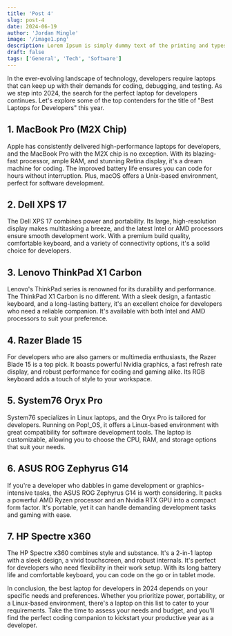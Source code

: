 ```yaml
---
title: 'Post 4'
slug: post-4
date: 2024-06-19
author: 'Jordan Mingle'
image: '/image1.png'
description: Lorem Ipsum is simply dummy text of the printing and typesetting industry.
draft: false
tags: ['General', 'Tech', 'Software']
---
```


In the ever-evolving landscape of technology, developers require laptops that can keep up with their demands for coding, debugging, and testing. As we step into 2024, the search for the perfect laptop for developers continues. Let's explore some of the top contenders for the title of "Best Laptops for Developers" this year.

## 1. MacBook Pro (M2X Chip)

Apple has consistently delivered high-performance laptops for developers, and the MacBook Pro with the M2X chip is no exception. With its blazing-fast processor, ample RAM, and stunning Retina display, it's a dream machine for coding. The improved battery life ensures you can code for hours without interruption. Plus, macOS offers a Unix-based environment, perfect for software development.

## 2. Dell XPS 17

The Dell XPS 17 combines power and portability. Its large, high-resolution display makes multitasking a breeze, and the latest Intel or AMD processors ensure smooth development work. With a premium build quality, comfortable keyboard, and a variety of connectivity options, it's a solid choice for developers.

## 3. Lenovo ThinkPad X1 Carbon

Lenovo's ThinkPad series is renowned for its durability and performance. The ThinkPad X1 Carbon is no different. With a sleek design, a fantastic keyboard, and a long-lasting battery, it's an excellent choice for developers who need a reliable companion. It's available with both Intel and AMD processors to suit your preference.

## 4. Razer Blade 15

For developers who are also gamers or multimedia enthusiasts, the Razer Blade 15 is a top pick. It boasts powerful Nvidia graphics, a fast refresh rate display, and robust performance for coding and gaming alike. Its RGB keyboard adds a touch of style to your workspace.

## 5. System76 Oryx Pro

System76 specializes in Linux laptops, and the Oryx Pro is tailored for developers. Running on Pop!\_OS, it offers a Linux-based environment with great compatibility for software development tools. The laptop is customizable, allowing you to choose the CPU, RAM, and storage options that suit your needs.

## 6. ASUS ROG Zephyrus G14

If you're a developer who dabbles in game development or graphics-intensive tasks, the ASUS ROG Zephyrus G14 is worth considering. It packs a powerful AMD Ryzen processor and an Nvidia RTX GPU into a compact form factor. It's portable, yet it can handle demanding development tasks and gaming with ease.

## 7. HP Spectre x360

The HP Spectre x360 combines style and substance. It's a 2-in-1 laptop with a sleek design, a vivid touchscreen, and robust internals. It's perfect for developers who need flexibility in their work setup. With its long battery life and comfortable keyboard, you can code on the go or in tablet mode.

In conclusion, the best laptop for developers in 2024 depends on your specific needs and preferences. Whether you prioritize power, portability, or a Linux-based environment, there's a laptop on this list to cater to your requirements. Take the time to assess your needs and budget, and you'll find the perfect coding companion to kickstart your productive year as a developer.
